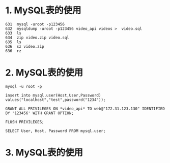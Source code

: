 # 1. MySQL表的使用 #
  
	631  mysql -uroot -p123456
  	632  mysqldump -uroot -p123456 video_api videos >  video.sql
  	633  ls
  	634  zip video.zip video.sql 
  	635  ls
  	636  sz video.zip
	636  rz

# 2. MySQL表的使用 #

	mysql -u root -p
	
 	insert into mysql.user(Host,User,Password) values("localhost","test",password("1234"));
	
	GRANT ALL PRIVILEGES ON *video_api* TO web@"172.31.123.130" IDENTIFIED BY '123456' WITH GRANT OPTION;

	FLUSH PRIVILEGES;
	
	SELECT User, Host, Password FROM mysql.user;
	
# 3. MySQL表的使用 #

	